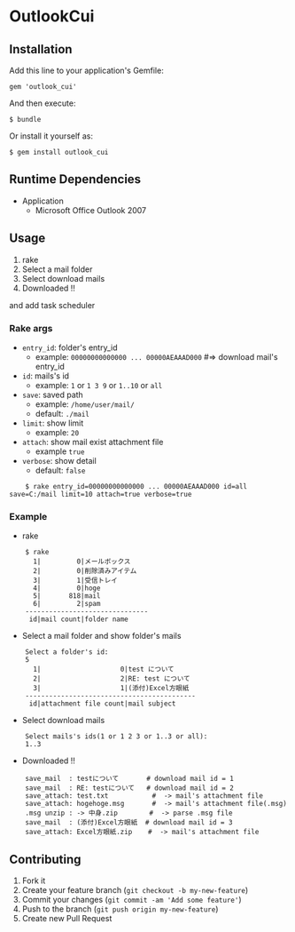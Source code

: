 # OutlookCui

## Installation

Add this line to your application's Gemfile:

    gem 'outlook_cui'

And then execute:

    $ bundle

Or install it yourself as:

    $ gem install outlook_cui

## Runtime Dependencies

- Application
  - Microsoft Office Outlook 2007

## Usage

1. rake
1. Select a mail folder
1. Select download mails
1. Downloaded !!

and add task scheduler

### Rake args

- `entry_id`: folder's entry_id 
  - example: `00000000000000 ... 00000AEAAAD000` #=> download mail's entry_id
- `id`: mails's id
  - example: `1` or `1 3 9` or `1..10` or `all`
- `save`: saved path
  - example: `/home/user/mail/`
  - default: `./mail`
- `limit`: show limit
  - example: `20`
- `attach`: show mail exist attachment file
  - example `true`
- `verbose`: show detail
  - default: `false`

```
    $ rake entry_id=00000000000000 ... 00000AEAAAD000 id=all save=C:/mail limit=10 attach=true verbose=true
```

### Example

- rake

```
    $ rake
      1|         0|メールボックス
      2|         0|削除済みアイテム
      3|         1|受信トレイ
      4|         0|hoge
      5|       818|mail
      6|         2|spam
    -------------------------------
     id|mail count|folder name
```

- Select a mail folder and show folder's mails

```
    Select a folder's id:
    5
      1|                    0|test について
      2|                    2|RE: test について
      3|                    1|(添付)Excel方眼紙
    -------------------------------------------
     id|attachment file count|mail subject
```

- Select download mails

```
    Select mails's ids(1 or 1 2 3 or 1..3 or all):
    1..3
```

- Downloaded !!

```
    save_mail  : testについて       # download mail id = 1
    save_mail  : RE: testについて   # download mail id = 2
    save_attach: test.txt           #  -> mail's attachment file
    save_attach: hogehoge.msg       #  -> mail's attachment file(.msg)
    .msg unzip : -> 中身.zip        #  -> parse .msg file
    save_mail  : (添付)Excel方眼紙  # download mail id = 3
    save_attach: Excel方眼紙.zip    #  -> mail's attachment file
```

## Contributing

1. Fork it
2. Create your feature branch (`git checkout -b my-new-feature`)
3. Commit your changes (`git commit -am 'Add some feature'`)
4. Push to the branch (`git push origin my-new-feature`)
5. Create new Pull Request
